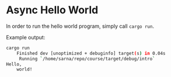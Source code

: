 # Async Hello World

In order to run the hello world program, simply call `cargo run`.

Example output:
```sh
cargo run
    Finished dev [unoptimized + debuginfo] target(s) in 0.04s
     Running `/home/sarna/repo/course/target/debug/intro`
Hello,
	world!

```
